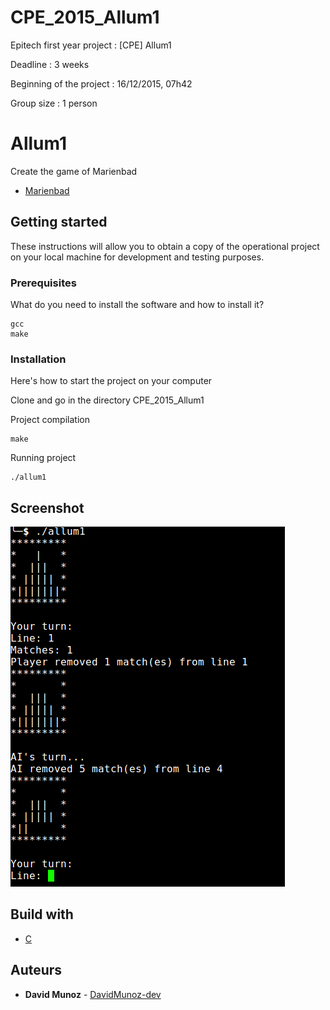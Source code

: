 # CPE_2015_Allum1
Epitech first year project : [CPE] Allum1

Deadline : 3 weeks

Beginning of the project : 16/12/2015, 07h42

Group size : 1 person

# Allum1

Create the game of Marienbad

* [Marienbad](https://fr.wikipedia.org/wiki/Jeu_de_Marienbad)

## Getting started

These instructions will allow you to obtain a copy of the operational project on your local machine for development and testing purposes.

### Prerequisites

What do you need to install the software and how to install it?

```
gcc
make
```

### Installation

Here's how to start the project on your computer

Clone and go in the directory CPE_2015_Allum1

Project compilation

```
make
```

Running project

```
./allum1
```

## Screenshot

![Screenshot](screenshots/screen.png)

## Build with

* [C](https://en.wikipedia.org/wiki/C_(programming_language))

## Auteurs

* **David Munoz** - [DavidMunoz-dev](https://github.com/davidmunoz-dev)
